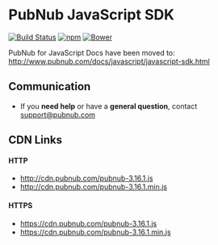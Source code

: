 # PubNub JavaScript SDK

[![Build Status](https://travis-ci.org/pubnub/javascript.svg?branch=master)](https://travis-ci.org/pubnub/javascript)
[![npm](https://img.shields.io/npm/v/pubnub.svg)]()
[![Bower](https://img.shields.io/bower/v/pubnub.svg)]()

PubNub for JavaScript Docs have been moved to: http://www.pubnub.com/docs/javascript/javascript-sdk.html

## Communication

- If you **need help** or have a **general question**, contact <support@pubnub.com>

## CDN Links

#### HTTP
* http://cdn.pubnub.com/pubnub-3.16.1.js
* http://cdn.pubnub.com/pubnub-3.16.1.min.js

#### HTTPS
* https://cdn.pubnub.com/pubnub-3.16.1.js
* https://cdn.pubnub.com/pubnub-3.16.1.min.js
